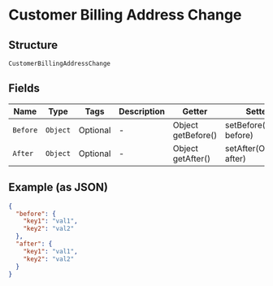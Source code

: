 
# Customer Billing Address Change

## Structure

`CustomerBillingAddressChange`

## Fields

| Name | Type | Tags | Description | Getter | Setter |
|  --- | --- | --- | --- | --- | --- |
| `Before` | `Object` | Optional | - | Object getBefore() | setBefore(Object before) |
| `After` | `Object` | Optional | - | Object getAfter() | setAfter(Object after) |

## Example (as JSON)

```json
{
  "before": {
    "key1": "val1",
    "key2": "val2"
  },
  "after": {
    "key1": "val1",
    "key2": "val2"
  }
}
```

